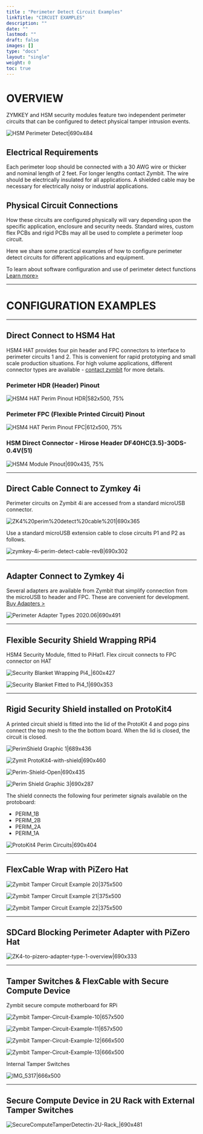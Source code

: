 ```yaml
---
title : "Perimeter Detect Circuit Examples"
linkTitle: "CIRCUIT EXAMPLES"
description: ""
date: ""
lastmod: ""
draft: false
images: []
type: "docs"
layout: "single"
weight: 0
toc: true
---
```


# OVERVIEW

ZYMKEY and HSM security modules feature two independent perimeter circuits that can be configured to detect physical tamper intrusion events. 

![HSM Perimeter Detect|690x484](../HSM-PD-perimter.png) 

## Electrical Requirements

Each perimeter loop should be connected with a 30 AWG wire or thicker and nominal length of 2 feet. For longer lengths contact Zymbit. The wire should be electrically insulated for all applications. A shielded cable may be necessary for electrically noisy or industrial applications. 

## Physical Circuit Connections

How these circuits are configured physically will vary depending upon the specific application, enclosure and security needs. Standard wires, custom flex PCBs and rigid PCBs may all be used to complete a perimeter loop circuit.

Here we share some practical examples of how to configure perimeter detect circuits for different applications and equipment.  

To learn about software configuration and use of perimeter detect functions [Learn more>](https://docs.zymbit.com/tutorials/perimeter-detect/zymkey4/)

----------

# CONFIGURATION EXAMPLES
----------

## Direct Connect to HSM4 Hat

HSM4 HAT provides four pin header and FPC connectors to interface to perimeter circuits 1 and 2. This is convenient for rapid prototyping and small scale production situations.
For high volume applications, different connector types are available - [contact zymbit](https://www.zymbit.com/contact-us/) for more details.

### Perimeter HDR (Header) Pinout

![HSM4 HAT Perim Pinout HDR|582x500, 75%](../image1.jpeg) 

### Perimeter FPC (Flexible Printed Circuit) Pinout

![HSM4 HAT Perim Pinout FPC|612x500, 75%](../image2.jpeg) 

### HSM Direct Connector - Hirose Header DF40HC(3.5)-30DS-0.4V(51)

![HSM4 Module Pinout|690x435, 75%](../image3.png) 


----------

## Direct Cable Connect to Zymkey 4i

Perimeter circuits on Zymbit 4i are accessed from a standard microUSB connector. 

![ZK4%20perim%20detect%20cable%201|690x365](../image4.png)

Use a standard microUSB extension cable to close circuits P1 and P2 as follows. 

![zymkey-4i-perim-detect-cable-revB|690x302](../image5.png) 

----------

## Adapter Connect to Zymkey 4i

Several adapters are available from Zymbit that simplify connection from the microUSB to header and FPC. These are convenient for development.  [Buy Adapters >](https://store.zymbit.com/)

![Perimeter Adapter Types 2020.06|690x491](../image6.png) 

----------

## Flexible Security Shield Wrapping RPi4

HSM4 Security Module, fitted to PiHat1. Flex circuit connects to FPC connector on HAT

![Security Blanket Wrapping Pi4_|600x427](../graphic7.gif) 

![Security Blanket Fitted to Pi4_1|690x353](../image8.png)

----------

## Rigid Security Shield installed on ProtoKit4

A printed circuit shield is fitted into the lid of the ProtoKit 4 and pogo pins connect the top mesh to the the bottom board. When the lid is closed, the circuit is closed.

![PerimShield Graphic 1|689x436](../image9.jpeg)

![Zymit ProtoKit4-with-shield|690x460](../image10.jpeg) 

![Perim-Shield-Open|690x435](../image11.png) 

![Perim Shield Graphic 3|690x287](../image12.jpeg)


The shield connects the following four perimeter signals available on the protoboard: 

* PERIM_1B
* PERIM_2B
* PERIM_2A
* PERIM_1A

![ProtoKit4 Perim Circuits|690x404](../image13.jpeg) 


----------

## FlexCable Wrap with PiZero Hat

![Zymbit Tamper Circuit Example 20|375x500](../image14.jpeg) 

![Zymbit Tamper Circuit Example 21|375x500](../image15.jpeg) 

![Zymbit Tamper Circuit Example 22|375x500](../image16.jpeg)

----------

## SDCard Blocking Perimeter Adapter with PiZero Hat

![ZK4-to-pizero-adapter-type-1-overview|690x333](../image17.jpeg) 

----------


## Tamper Switches & FlexCable with Secure Compute Device

Zymbit secure compute motherboard for RPi

![Zymbit Tamper-Circuit-Example-10|657x500](../image18.jpeg)

![Zymbit Tamper-Circuit-Example-11|657x500](../image19.jpeg) 

![Zymbit Tamper-Circuit-Example-12|666x500](../image20.jpeg) 

![Zymbit Tamper-Circuit-Example-13|666x500](../image21.jpeg)

Internal Tamper Switches

![IMG_5317|666x500](../image22.jpeg)

----------

## Secure Compute Device in 2U Rack with External Tamper Switches

![SecureComputeTamperDetectin-2U-Rack_|690x481](../image23.png)